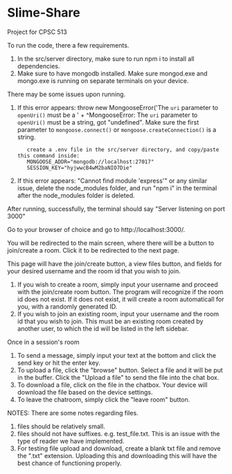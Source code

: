 # Slime-Share
Project for CPSC 513

To run the code, there a few requirements.

1. In the src/server directory, make sure to run npm i to install all dependencies.
2. Make sure to have mongodb installed. Make sure mongod.exe and mongo.exe is running on separate terminals on your device.

There may be some issues upon running. 
1. If this error appears: throw new MongooseError('The `uri` parameter to `openUri()` must be a ' +
          ^MongooseError: The `uri` parameter to `openUri()` must be a string, got "undefined". Make sure the first parameter to `mongoose.connect()` or `mongoose.createConnection()` is a string.

          create a .env file in the src/server directory, and copy/paste this command inside:
          MONGOOSE_ADDR="mongodb://localhost:27017"
          SESSION_KEY="hyjwwcB4wM2baNIO7Die"

2. If this error appears: "Cannot find module 'express'" or any similar issue, delete the node_modules folder, and run "npm i" in the terminal after the node_modules folder is deleted.


After running, successfully, the terminal should say "Server listening on port 3000"

Go to your browser of choice and go to http://localhost:3000/.

You will be redirected to the main screen, where there will be a button to join/create a room. Click it to be redirected to the next page.

This page will have the join/create button, a view files button, and fields for your desired username and the room id that you wish to join.
1. If you wish to create a room, simply input your username and proceed with the join/create room button. The program will recognize if the room id does not exist. If it does not exist, it will create a room automaticall for you, with a randomly generated ID.
2. If you wish to join an existing room, input your username and the room id that you wish to join. This must be an existing room created by another user, to which the id will be listed in the left sidebar.


Once in a session's room
1. To send a message, simply input your text at the bottom and click the send key or hit the enter key.
2. To upload a file, click the "browse" button. Select a file and it will be put in the buffer. Click the "Upload a file" to send the file into the chat box.
3. To download a file, click on the file in the chatbox. Your device will download the file based on the device settings. 
4. To leave the chatroom, simply click the "leave room" button.

NOTES: There are some notes regarding files.
1. files should be relatively small.
2. files should not have suffixes. e.g. test_file.txt. This is an issue with the type of reader we have implemented.
3. For testing file upload and download, create a blank txt file and remove the ".txt" extension. Uploading this and downloading this will have the best chance of functioning properly.
 
